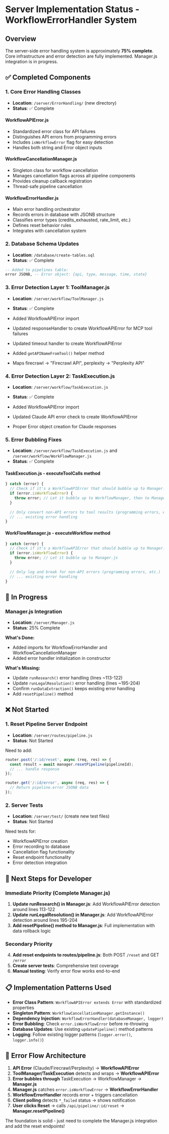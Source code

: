 # Server Implementation Status - WorkflowErrorHandler System

## Overview
The server-side error handling system is approximately **75% complete**. Core infrastructure and error detection are fully implemented. Manager.js integration is in progress.

## ✅ Completed Components

### 1. Core Error Handling Classes
- **Location**: `/server/ErrorHandling/` (new directory)
- **Status**: ✅ Complete

#### WorkflowAPIError.js
- Standardized error class for API failures
- Distinguishes API errors from programming errors
- Includes `isWorkflowError` flag for easy detection
- Handles both string and Error object inputs

#### WorkflowCancellationManager.js
- Singleton class for workflow cancellation
- Manages cancellation flags across all pipeline components
- Provides cleanup callback registration
- Thread-safe pipeline cancellation

#### WorkflowErrorHandler.js
- Main error handling orchestrator
- Records errors in database with JSONB structure
- Classifies error types (credits_exhausted, rate_limit, etc.)
- Defines reset behavior rules
- Integrates with cancellation system

### 2. Database Schema Updates
- **Location**: `/database/create-tables.sql`
- **Status**: ✅ Complete

```sql
-- Added to pipelines table:
error JSONB, -- Error object: {api, type, message, time, state}
```

### 3. Error Detection Layer 1: ToolManager.js
- **Location**: `/server/workflow/ToolManager.js`
- **Status**: ✅ Complete

- Added WorkflowAPIError import
- Updated responseHandler to create WorkflowAPIError for MCP tool failures
- Updated timeout handler to create WorkflowAPIError
- Added `getAPINameFromTool()` helper method
- Maps firecrawl → "Firecrawl API", perplexity → "Perplexity API"

### 4. Error Detection Layer 2: TaskExecution.js
- **Location**: `/server/workflow/TaskExecution.js`
- **Status**: ✅ Complete

- Added WorkflowAPIError import
- Updated Claude API error check to create WorkflowAPIError
- Proper Error object creation for Claude responses

### 5. Error Bubbling Fixes
- **Location**: `/server/workflow/TaskExecution.js` and `/server/workflow/WorkFlowManager.js`
- **Status**: ✅ Complete

#### TaskExecution.js - executeToolCalls method
```javascript
} catch (error) {
  // Check if it's a WorkflowAPIError that should bubble up to Manager.js
  if (error.isWorkflowError) {
    throw error; // Let it bubble up to WorkflowManager, then to Manager.js
  }
  
  // Only convert non-API errors to tool results (programming errors, etc.)
  // ... existing error handling
}
```

#### WorkFlowManager.js - executeWorkflow method
```javascript
} catch (error) {
  // Check if it's a WorkflowAPIError that should bubble up to Manager.js
  if (error.isWorkflowError) {
    throw error; // Let it bubble up to Manager.js
  }
  
  // Only log and break for non-API errors (programming errors, etc.)
  // ... existing error handling
}
```

## 🚧 In Progress

### Manager.js Integration
- **Location**: `/server/Manager.js`
- **Status**: 25% Complete

**What's Done:**
- Added imports for WorkflowErrorHandler and WorkflowCancellationManager
- Added error handler initialization in constructor

**What's Missing:**
- Update `runResearch()` error handling (lines ~113-122)
- Update `runLegalResolution()` error handling (lines ~195-204)  
- Confirm `runDataExtraction()` keeps existing error handling
- Add `resetPipeline()` method

## ❌ Not Started

### 1. Reset Pipeline Server Endpoint
- **Location**: `/server/routes/pipeline.js`
- **Status**: Not Started

Need to add:
```javascript
router.post('/:id/reset', async (req, res) => {
  const result = await manager.resetPipeline(pipelineId);
  // ... handle response
});

router.get('/:id/error', async (req, res) => {
  // Return pipeline.error JSONB data
});
```

### 2. Server Tests
- **Location**: `/server/test/` (create new test files)
- **Status**: Not Started

Need tests for:
- WorkflowAPIError creation
- Error recording to database
- Cancellation flag functionality
- Reset endpoint functionality
- Error detection integration

## 🎯 Next Steps for Developer

### Immediate Priority (Complete Manager.js)
1. **Update runResearch() in Manager.js**: Add WorkflowAPIError detection around lines 113-122
2. **Update runLegalResolution() in Manager.js**: Add WorkflowAPIError detection around lines 195-204
3. **Add resetPipeline() method to Manager.js**: Full implementation with data rollback logic

### Secondary Priority
4. **Add reset endpoints to routes/pipeline.js**: Both POST `/reset` and GET `/error`
5. **Create server tests**: Comprehensive test coverage
6. **Manual testing**: Verify error flow works end-to-end

## 📋 Implementation Patterns Used

- **Error Class Pattern**: `WorkflowAPIError extends Error` with standardized properties
- **Singleton Pattern**: `WorkflowCancellationManager.getInstance()`
- **Dependency Injection**: `WorkflowErrorHandler(databaseManager, logger)`
- **Error Bubbling**: Check `error.isWorkflowError` before re-throwing
- **Database Updates**: Use existing `updatePipeline()` method patterns
- **Logging**: Follow existing logger patterns (`logger.error()`, `logger.info()`)

## 🔄 Error Flow Architecture

1. **API Error** (Claude/Firecrawl/Perplexity) → **WorkflowAPIError**
2. **ToolManager/TaskExecution** detects and wraps → **WorkflowAPIError**
3. **Error bubbles through** TaskExecution → WorkflowManager → **Manager.js**
4. **Manager.js** catches `error.isWorkflowError` → **WorkflowErrorHandler**
5. **WorkflowErrorHandler** records error + triggers cancellation
6. **Client polling** detects `*_failed` status → shows notification
7. **User clicks Reset** → calls `/api/pipeline/:id/reset` → **Manager.resetPipeline()**

The foundation is solid - just need to complete the Manager.js integration and add the reset endpoints!